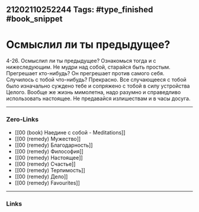 21202110252244
Tags: #type_finished #book_snippet 
---
# Осмыслил ли ты предыдущее? 

 4-26. Осмыслил ли ты предыдущее? Ознакомься тогда и с нижеследующим. Не мудри над собой, старайся быть простым. Прегрешает кто-нибудь? Он прегрешает против самого себя. Случилось с тобой что-нибудь? Прекрасно. Все случающееся с тобой было изначально суждено тебе и сопряжено с тобой в силу устройства Целого. Вообще же жизнь мимолетна, надо разумно и справедливо использовать настоящее. Не предавайся излишествам и в часы досуга. 

---
### Zero-Links
 - [[00 (book) Наедине с собой - Meditations]]
 - [[00 (remedy) Мужество]]
 - [[00 (remedy) Благодарность]]
 - [[00 (remedy) Философия]]
 - [[00 (remedy) Настоящее]]
 - [[00 (remedy) Счастье]]
 - [[00 (remedy) Терпимость]]
 - [[00 (remedy) Дело]]
 - [[00 (remedy) Favourites]]
---
### Links
